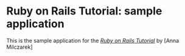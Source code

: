 # Ruby on Rails Tutorial: sample application

This is the sample application for
the [*Ruby on Rails Tutorial*](http://railstutorial.org/)
by [Anna Milczarek]